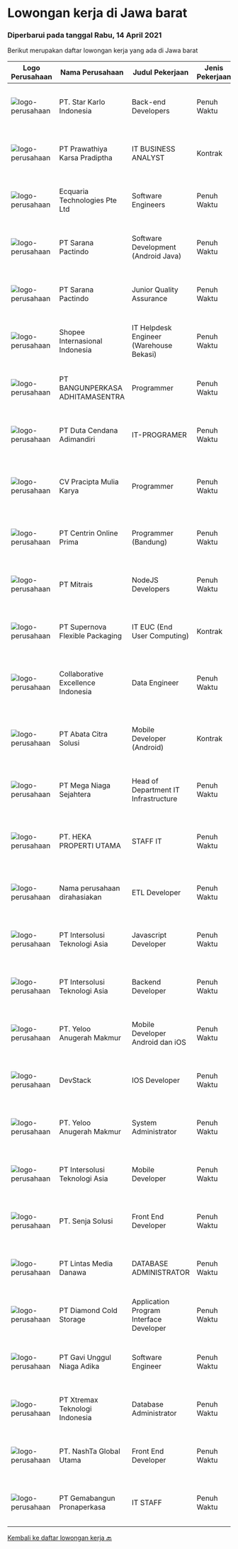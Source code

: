 
  # Lowongan kerja di Jawa barat

  ### Diperbarui pada tanggal Rabu, 14 April 2021

  Berikut merupakan daftar lowongan kerja yang ada di Jawa barat

  |Logo Perusahaan | Nama Perusahaan | Judul Pekerjaan | Jenis Pekerjaan | Gaji Pekerjaan | Lokasi | Deskripsi | Tanggal diunggah | Pranala |
  | -------------- | --------------- | --------------- | --------- | --------- | -------------- | ------- | ----------- | ----------- |
  |![logo-perusahaan](https://image-service-cdn.seek.com.au/93e06b7d5e910f82952854bd41c536e10d7660d8/ee4dce1061f3f616224767ad58cb2fc751b8d2dc)|PT. Star Karlo Indonesia|Back-end Developers|Penuh Waktu|Rp. 5.000.000-Rp. 10.000.000|Bandung|We are looking for an analytical, results-driven Back-end Developer who will work with team members to troubleshoot and improve current back-end...|Selasa, 13 April 2021|https://www.jobstreet.co.id/id/job/back-end-developers-3505674?token=0~398d442d-f533-4f31-82c2-de14191d75c2&sectionRank=1&jobId=jobstreet-id-job-3505674|
|![logo-perusahaan](https://image-service-cdn.seek.com.au/a2d193a7222a960f56c2b9e652cbd93072271384/ee4dce1061f3f616224767ad58cb2fc751b8d2dc)|PT Prawathiya Karsa Pradiptha|IT BUSINESS ANALYST|Kontrak|---|Bekasi|Persyaratan: D3/ S1 jurusan ilmu komputer ( Sistem Informatika, Teknik Informatika, Manajemen Informatika) Berpengalaman sebagai IT Business Analyst...|Selasa, 13 April 2021|https://www.jobstreet.co.id/id/job/it-business-analyst-3505443?token=0~398d442d-f533-4f31-82c2-de14191d75c2&sectionRank=2&jobId=jobstreet-id-job-3505443|
|![logo-perusahaan](https://us.123rf.com/450wm/pavelstasevich/pavelstasevich1811/pavelstasevich181101027/112815900-stock-vector-no-image-available-icon-flat-vector.jpg?ver=6)|Ecquaria Technologies Pte Ltd|Software Engineers|Penuh Waktu|Rp. 5.000.000-Rp. 9.000.000|Bandung|Ecquaria Technologies Pte Ltd - Bandung Rep Office is beefing up its development team and is looking for Java developers who will be part of the...|Selasa, 13 April 2021|https://www.jobstreet.co.id/id/job/software-engineers-3505201?token=0~398d442d-f533-4f31-82c2-de14191d75c2&sectionRank=3&jobId=jobstreet-id-job-3505201|
|![logo-perusahaan](https://image-service-cdn.seek.com.au/c110ea3608a6f7aa72bcd2ca758c95b79a952e73/ee4dce1061f3f616224767ad58cb2fc751b8d2dc)|PT Sarana Pactindo|Software Development (Android Java)|Penuh Waktu|Rp. 4.000.000-Rp. 5.200.000|Bandung|Responsibilities : Defines site objecttives by analyzing user requirements; envisioning system features and functionality Designs and develops user...|Selasa, 13 April 2021|https://www.jobstreet.co.id/id/job/software-development-android-java-3493046?token=0~398d442d-f533-4f31-82c2-de14191d75c2&sectionRank=4&jobId=jobstreet-id-job-3493046|
|![logo-perusahaan](https://image-service-cdn.seek.com.au/c110ea3608a6f7aa72bcd2ca758c95b79a952e73/ee4dce1061f3f616224767ad58cb2fc751b8d2dc)|PT Sarana Pactindo|Junior Quality Assurance|Penuh Waktu|Rp. 3.750.000-Rp. 4.875.000|Bandung|Kandidat harus memiliki setidaknya Gelar Sarjana di Ilmu Komputer/Teknologi Informasi atau setara. Setidaknya memiliki 1 tahun pengalaman dalam bidang...|Senin, 12 April 2021|https://www.jobstreet.co.id/id/job/junior-quality-assurance-3503947?token=0~398d442d-f533-4f31-82c2-de14191d75c2&sectionRank=5&jobId=jobstreet-id-job-3503947|
|![logo-perusahaan](https://image-service-cdn.seek.com.au/fdd388d7c0660b20f42d51ac7a110a26e88e3d6c/ee4dce1061f3f616224767ad58cb2fc751b8d2dc)|Shopee Internasional Indonesia|IT Helpdesk Engineer (Warehouse Bekasi)|Penuh Waktu|---|Bekasi|Job Description: Provide day-to-day support to ensure the smooth running of the computers, network devices, printers as well as end-users’...|Senin, 12 April 2021|https://www.jobstreet.co.id/id/job/it-helpdesk-engineer-warehouse-bekasi-3504296?token=0~398d442d-f533-4f31-82c2-de14191d75c2&sectionRank=6&jobId=jobstreet-id-job-3504296|
|![logo-perusahaan](https://image-service-cdn.seek.com.au/351531d7e088652aedbea4b26dfe13d0d3418448/ee4dce1061f3f616224767ad58cb2fc751b8d2dc)|PT BANGUNPERKASA  ADHITAMASENTRA|Programmer|Penuh Waktu|---|Karawang|Kualifikasi: Kandidat harus memiliki setidaknya Gelar Sarjana di Ilmu Komputer/Teknologi Informasi atau setara. Setidaknya memiliki 1 tahun pengalaman...|Senin, 12 April 2021|https://www.jobstreet.co.id/id/job/programmer-3504103?token=0~398d442d-f533-4f31-82c2-de14191d75c2&sectionRank=7&jobId=jobstreet-id-job-3504103|
|![logo-perusahaan](https://image-service-cdn.seek.com.au/16e254a0848ba12de83b3ae6cfa291255a72e023/ee4dce1061f3f616224767ad58cb2fc751b8d2dc)|PT Duta Cendana Adimandiri|IT-PROGRAMER|Penuh Waktu|---|Bogor|Kualifikasi : Pendidikan minimal D3 Sistem Informasi &amp; Tehnik Informatika Lulusan baru dipersilahkan Memahami bahasa pemrograman. Memiliki...|Senin, 12 April 2021|https://www.jobstreet.co.id/id/job/it-programer-3504166?token=0~398d442d-f533-4f31-82c2-de14191d75c2&sectionRank=8&jobId=jobstreet-id-job-3504166|
|![logo-perusahaan](https://image-service-cdn.seek.com.au/1d252f48fc9467961bd62b2aa9e61f32fe751cff/ee4dce1061f3f616224767ad58cb2fc751b8d2dc)|CV Pracipta Mulia Karya|Programmer|Penuh Waktu|Rp. 4.000.000-Rp. 5.600.000|Bandung|Kami memutuhkan programmer dengan spesifikasi:Fullstack Developer:- Experienced in HTML5, CSS3, JSX(React), PHP, Javascript, NodeJs.- Good working...|Selasa, 13 April 2021|https://www.jobstreet.co.id/id/job/programmer-3492999?token=0~398d442d-f533-4f31-82c2-de14191d75c2&sectionRank=9&jobId=jobstreet-id-job-3492999|
|![logo-perusahaan](https://image-service-cdn.seek.com.au/2dd4cec361e2fcbc0a5c00ec255b1ab9ad653385/ee4dce1061f3f616224767ad58cb2fc751b8d2dc)|PT Centrin Online Prima|Programmer (Bandung)|Penuh Waktu|---|Bandung|Kualifikasi : Maksimal umur 30 tahun Fast learner dan tekun Pendidikan Minimal D3/S1 Teknik Komputer, Sistem Informasi, Manajemen Informatika. Lebih...|Senin, 12 April 2021|https://www.jobstreet.co.id/id/job/programmer-bandung-3503934?token=0~398d442d-f533-4f31-82c2-de14191d75c2&sectionRank=10&jobId=jobstreet-id-job-3503934|
|![logo-perusahaan](https://image-service-cdn.seek.com.au/873c75fc9ed6df00967320d343e4e2a794129d8b/ee4dce1061f3f616224767ad58cb2fc751b8d2dc)|PT Mitrais|NodeJS Developers|Penuh Waktu|---|Bandung|Build your Career with Mitrais! We're urgently looking for experienced NodeJS Developers to be part of our team for an immediate start.Our client is a...|Senin, 12 April 2021|https://www.jobstreet.co.id/id/job/nodejs-developers-3504003?token=0~398d442d-f533-4f31-82c2-de14191d75c2&sectionRank=11&jobId=jobstreet-id-job-3504003|
|![logo-perusahaan](https://image-service-cdn.seek.com.au/9d6a50129d9a828dcdf5099d0f469c78fa1ee5f8/ee4dce1061f3f616224767ad58cb2fc751b8d2dc)|PT Supernova Flexible Packaging|IT EUC (End User Computing)|Kontrak|---|Bekasi|Persyaratan: Tingkat Pendidikan minimal D3 (Diploma 3) Teknik Komputer / Teknologi Informasi Keterampilan yang diperlukan : Dapat mengoperasikan...|Senin, 12 April 2021|https://www.jobstreet.co.id/id/job/it-euc-end-user-computing-3504483?token=0~398d442d-f533-4f31-82c2-de14191d75c2&sectionRank=12&jobId=jobstreet-id-job-3504483|
|![logo-perusahaan](https://image-service-cdn.seek.com.au/00c268b58ba99fc65b0b0108dd8e2d7068acfb74/ee4dce1061f3f616224767ad58cb2fc751b8d2dc)|Collaborative Excellence Indonesia|Data Engineer|Penuh Waktu|---|Jawa Barat|Job Description Develops or modifies data models, ETL processes, and BI tool solutions. Ensures appropriate documentation for all development and...|Selasa, 13 April 2021|https://www.jobstreet.co.id/id/job/data-engineer-3506020?token=0~398d442d-f533-4f31-82c2-de14191d75c2&sectionRank=13&jobId=jobstreet-id-job-3506020|
|![logo-perusahaan](https://image-service-cdn.seek.com.au/a62c676fc7860bb337f072d81664b97c1da8af4f/ee4dce1061f3f616224767ad58cb2fc751b8d2dc)|PT Abata Citra Solusi|Mobile Developer (Android)|Kontrak|Rp. 3.000.000-Rp. 5.000.000|Bogor|Mobile Developer (Android)Requirement:- Menguasai React Native / Java Android- Mengerti REST API- Memahami Deployment ke play store- Memiliki...|Selasa, 13 April 2021|https://www.jobstreet.co.id/id/job/mobile-developer-android-3505718?token=0~398d442d-f533-4f31-82c2-de14191d75c2&sectionRank=14&jobId=jobstreet-id-job-3505718|
|![logo-perusahaan](https://image-service-cdn.seek.com.au/8a8f8e9181c7cd596f744aa8aec595b85f641dc0/ee4dce1061f3f616224767ad58cb2fc751b8d2dc)|PT Mega Niaga Sejahtera|Head of Department IT Infrastructure|Penuh Waktu|---|Bogor|Kualifikasi: Pendidikan minimal S1 Teknik Informatika atau Ilmu Komputer dengan minimal IPK 3.00 dari 4.00 Pengalaman minimal 3 tahun Menguasai konsep...|Senin, 12 April 2021|https://www.jobstreet.co.id/id/job/head-of-department-it-infrastructure-3504617?token=0~398d442d-f533-4f31-82c2-de14191d75c2&sectionRank=15&jobId=jobstreet-id-job-3504617|
|![logo-perusahaan](https://image-service-cdn.seek.com.au/536927854b90724f44f87873a6f332d37e8c929b/ee4dce1061f3f616224767ad58cb2fc751b8d2dc)|PT. HEKA PROPERTI UTAMA|STAFF IT|Penuh Waktu|---|Bekasi|GAMBARAN PEKERJAAN :1. Melakukan branding melalui media sosial2. Membuat website/aplikasi/software sesuai kebutuhan3. Memelihara dan mengembangkan...|Sabtu, 10 April 2021|https://www.jobstreet.co.id/id/job/staff-it-3503654?token=0~398d442d-f533-4f31-82c2-de14191d75c2&sectionRank=16&jobId=jobstreet-id-job-3503654|
|![logo-perusahaan](https://us.123rf.com/450wm/pavelstasevich/pavelstasevich1811/pavelstasevich181101027/112815900-stock-vector-no-image-available-icon-flat-vector.jpg?ver=6)|Nama perusahaan dirahasiakan|ETL Developer|Penuh Waktu|---|Jawa Barat|Qualification : Candidate must possess at least a Diploma, Bachelor's Degree, Computer Science/Information Technology, Engineering...|Selasa, 13 April 2021|https://www.jobstreet.co.id/id/job/etl-developer-3493761?token=0~398d442d-f533-4f31-82c2-de14191d75c2&sectionRank=17&jobId=jobstreet-id-job-3493761|
|![logo-perusahaan](https://image-service-cdn.seek.com.au/f715d3e393651de2fe5a9214d72612dd30f629b2/ee4dce1061f3f616224767ad58cb2fc751b8d2dc)|PT Intersolusi Teknologi Asia|Javascript Developer|Penuh Waktu|Rp. 4.000.000-Rp. 7.000.000|Bandung|Responsibilities:Your duties will include (but will not be limited to): Performing or directing website updates. Developing, maintaining and...|Senin, 12 April 2021|https://www.jobstreet.co.id/id/job/javascript-developer-3497245?token=0~398d442d-f533-4f31-82c2-de14191d75c2&sectionRank=18&jobId=jobstreet-id-job-3497245|
|![logo-perusahaan](https://image-service-cdn.seek.com.au/f715d3e393651de2fe5a9214d72612dd30f629b2/ee4dce1061f3f616224767ad58cb2fc751b8d2dc)|PT Intersolusi Teknologi Asia|Backend Developer|Penuh Waktu|Rp. 4.000.000-Rp. 7.000.000|Bandung|Responsibilities:Your duties will include (but will not be limited to): Performing or directing website updates. Developing, maintaining and...|Senin, 12 April 2021|https://www.jobstreet.co.id/id/job/backend-developer-3497246?token=0~398d442d-f533-4f31-82c2-de14191d75c2&sectionRank=19&jobId=jobstreet-id-job-3497246|
|![logo-perusahaan](https://image-service-cdn.seek.com.au/592e9ef96fc4b53b51db46d0766fe4493f175a17/ee4dce1061f3f616224767ad58cb2fc751b8d2dc)|PT. Yeloo Anugerah Makmur|Mobile Developer Android dan iOS|Penuh Waktu|---|Bandung|Job Role : Design and build iOS and Android mobile applications Collaborate with cross-functional teams to analyze, design, and ship new features...|Senin, 12 April 2021|https://www.jobstreet.co.id/id/job/mobile-developer-android-dan-ios-3497279?token=0~398d442d-f533-4f31-82c2-de14191d75c2&sectionRank=20&jobId=jobstreet-id-job-3497279|
|![logo-perusahaan](https://image-service-cdn.seek.com.au/844257ddb833c49271ee7ad25cc992ad33374fa6/ee4dce1061f3f616224767ad58cb2fc751b8d2dc)|DevStack|IOS Developer|Penuh Waktu|Rp. 10.000.000-Rp. 18.000.000|Bandung|We are looking for exception and experience iOS Developer to join our team in Bandung or Bali. General requirement At least Bachelor degree from...|Senin, 12 April 2021|https://www.jobstreet.co.id/id/job/ios-developer-3504227?token=0~398d442d-f533-4f31-82c2-de14191d75c2&sectionRank=21&jobId=jobstreet-id-job-3504227|
|![logo-perusahaan](https://image-service-cdn.seek.com.au/592e9ef96fc4b53b51db46d0766fe4493f175a17/ee4dce1061f3f616224767ad58cb2fc751b8d2dc)|PT. Yeloo Anugerah Makmur|System Administrator|Penuh Waktu|---|Bandung|Responsibilities : Install and configure software and hardware Manage network servers and technology tools Set up accounts and workstations Monitor...|Jumat, 09 April 2021|https://www.jobstreet.co.id/id/job/system-administrator-3503010?token=0~398d442d-f533-4f31-82c2-de14191d75c2&sectionRank=22&jobId=jobstreet-id-job-3503010|
|![logo-perusahaan](https://image-service-cdn.seek.com.au/f715d3e393651de2fe5a9214d72612dd30f629b2/ee4dce1061f3f616224767ad58cb2fc751b8d2dc)|PT Intersolusi Teknologi Asia|Mobile Developer|Penuh Waktu|Rp. 4.000.000-Rp. 7.000.000|Bandung|Responsibilities: Design and build applications for mobile platform. Ensure the performance, quality, and responsiveness of applications. Collaborate...|Senin, 12 April 2021|https://www.jobstreet.co.id/id/job/mobile-developer-3497247?token=0~398d442d-f533-4f31-82c2-de14191d75c2&sectionRank=23&jobId=jobstreet-id-job-3497247|
|![logo-perusahaan](https://image-service-cdn.seek.com.au/b4650a8d9de0d59c59da025afc180c11f2ee10ae/ee4dce1061f3f616224767ad58cb2fc751b8d2dc)|PT. Senja Solusi|Front End Developer|Penuh Waktu|---|Bandung|We are looking for a qualified Front-end developer to join our IT team. You should be able to translate our company and customer needs into functional...|Senin, 12 April 2021|https://www.jobstreet.co.id/id/job/front-end-developer-3504361?token=0~398d442d-f533-4f31-82c2-de14191d75c2&sectionRank=24&jobId=jobstreet-id-job-3504361|
|![logo-perusahaan](https://image-service-cdn.seek.com.au/4899bbdcaa6f06126ca9d72a3fd601996aa57184/ee4dce1061f3f616224767ad58cb2fc751b8d2dc)|PT Lintas Media Danawa|DATABASE ADMINISTRATOR|Penuh Waktu|Rp. 6.000.000-Rp. 9.000.000|Depok|Kandidat harus memiliki setidaknya gelar Sarjana (S1) Teknik Komputer atau setara. Memiliki minimal 3 tahun pengalaman kerja di bidang pengelolaan...|Jumat, 09 April 2021|https://www.jobstreet.co.id/id/job/database-administrator-3503239?token=0~398d442d-f533-4f31-82c2-de14191d75c2&sectionRank=25&jobId=jobstreet-id-job-3503239|
|![logo-perusahaan](https://image-service-cdn.seek.com.au/ce2946ba8aa3231ae3fab26618659cc2b6f8230c/ee4dce1061f3f616224767ad58cb2fc751b8d2dc)|PT Diamond Cold Storage|Application Program Interface Developer|Penuh Waktu|---|Bekasi|Responsibilities : Enable, develop, and support the provision of cloud API provisioning and maintenance, enterprise integration technologies and Rest...|Selasa, 13 April 2021|https://www.jobstreet.co.id/id/job/application-program-interface-developer-3505126?token=0~398d442d-f533-4f31-82c2-de14191d75c2&sectionRank=26&jobId=jobstreet-id-job-3505126|
|![logo-perusahaan](https://image-service-cdn.seek.com.au/5362748b689a5dc0b6e823098bb555f188189ded/ee4dce1061f3f616224767ad58cb2fc751b8d2dc)|PT Gavi Unggul Niaga Adika|Software Engineer|Penuh Waktu|Rp. 5.500.000-Rp. 6.000.000|Bekasi|Kandidat harus memiliki setidaknya Diploma, Gelar Sarjana di Teknik (Komputer/Telekomunikasi), Ilmu Komputer/Teknologi Informasi atau setara....|Senin, 12 April 2021|https://www.jobstreet.co.id/id/job/software-engineer-3504192?token=0~398d442d-f533-4f31-82c2-de14191d75c2&sectionRank=27&jobId=jobstreet-id-job-3504192|
|![logo-perusahaan](https://image-service-cdn.seek.com.au/8f78238280bab3dfdfe346f1e561ec7dc9674cbe/ee4dce1061f3f616224767ad58cb2fc751b8d2dc)|PT Xtremax Teknologi Indonesia|Database Administrator|Penuh Waktu|---|Bandung|As a Data Pioneer, you are trusted to guide other adventurers through the database jungle. You will have to supply, implement, and create databases to...|Kamis, 08 April 2021|https://www.jobstreet.co.id/id/job/database-administrator-3501790?token=0~398d442d-f533-4f31-82c2-de14191d75c2&sectionRank=28&jobId=jobstreet-id-job-3501790|
|![logo-perusahaan](https://image-service-cdn.seek.com.au/d777a1c4bbf562a614a3502532b105ca4a20b05f/ee4dce1061f3f616224767ad58cb2fc751b8d2dc)|PT. NashTa Global Utama|Front End Developer|Penuh Waktu|Rp. 4.000.000-Rp. 8.000.000|Depok|Requirements: Ability to work well in a team with a positive attitude Proficient in using Javascript, HTML/CSS, React.Js, React Native, redux,...|Sabtu, 10 April 2021|https://www.jobstreet.co.id/id/job/front-end-developer-3496846?token=0~398d442d-f533-4f31-82c2-de14191d75c2&sectionRank=29&jobId=jobstreet-id-job-3496846|
|![logo-perusahaan](https://image-service-cdn.seek.com.au/bb7e02c543b5a2470c3edd7e1cf77056d1499b10/ee4dce1061f3f616224767ad58cb2fc751b8d2dc)|PT Gemabangun Pronaperkasa|IT STAFF|Penuh Waktu|---|Bekasi|Deskripsi Pekerjaan : Bertanggung jawab terhadap instalasi, evaluasi, pengecekan dan perawatan hardware dan jaringan pada computer yang digunakan oleh...|Kamis, 08 April 2021|https://www.jobstreet.co.id/id/job/it-staff-3501909?token=0~398d442d-f533-4f31-82c2-de14191d75c2&sectionRank=30&jobId=jobstreet-id-job-3501909|


  [Kembali ke daftar lowongan kerja 🔙](../README.md#daftar-lowongan-kerja)
  